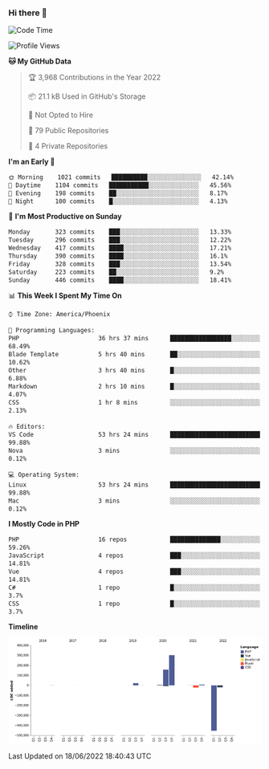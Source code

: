 ### Hi there 👋

<!--START_SECTION:waka-->
![Code Time](http://img.shields.io/badge/Code%20Time-0%20secs-blue)

![Profile Views](http://img.shields.io/badge/Profile%20Views-0-blue)

**🐱 My GitHub Data** 

> 🏆 3,968 Contributions in the Year 2022
 > 
> 📦 21.1 kB Used in GitHub's Storage 
 > 
> 🚫 Not Opted to Hire
 > 
> 📜 79 Public Repositories 
 > 
> 🔑 4 Private Repositories  
 > 
**I'm an Early 🐤** 

```text
🌞 Morning    1021 commits   ██████████░░░░░░░░░░░░░░░   42.14% 
🌆 Daytime    1104 commits   ███████████░░░░░░░░░░░░░░   45.56% 
🌃 Evening    198 commits    ██░░░░░░░░░░░░░░░░░░░░░░░   8.17% 
🌙 Night      100 commits    █░░░░░░░░░░░░░░░░░░░░░░░░   4.13%

```
📅 **I'm Most Productive on Sunday** 

```text
Monday       323 commits    ███░░░░░░░░░░░░░░░░░░░░░░   13.33% 
Tuesday      296 commits    ███░░░░░░░░░░░░░░░░░░░░░░   12.22% 
Wednesday    417 commits    ████░░░░░░░░░░░░░░░░░░░░░   17.21% 
Thursday     390 commits    ████░░░░░░░░░░░░░░░░░░░░░   16.1% 
Friday       328 commits    ███░░░░░░░░░░░░░░░░░░░░░░   13.54% 
Saturday     223 commits    ██░░░░░░░░░░░░░░░░░░░░░░░   9.2% 
Sunday       446 commits    ████░░░░░░░░░░░░░░░░░░░░░   18.41%

```


📊 **This Week I Spent My Time On** 

```text
⌚︎ Time Zone: America/Phoenix

💬 Programming Languages: 
PHP                      36 hrs 37 mins      █████████████████░░░░░░░░   68.49% 
Blade Template           5 hrs 40 mins       ██░░░░░░░░░░░░░░░░░░░░░░░   10.62% 
Other                    3 hrs 40 mins       █░░░░░░░░░░░░░░░░░░░░░░░░   6.88% 
Markdown                 2 hrs 10 mins       █░░░░░░░░░░░░░░░░░░░░░░░░   4.07% 
CSS                      1 hr 8 mins         ░░░░░░░░░░░░░░░░░░░░░░░░░   2.13%

🔥 Editors: 
VS Code                  53 hrs 24 mins      █████████████████████████   99.88% 
Nova                     3 mins              ░░░░░░░░░░░░░░░░░░░░░░░░░   0.12%

💻 Operating System: 
Linux                    53 hrs 24 mins      █████████████████████████   99.88% 
Mac                      3 mins              ░░░░░░░░░░░░░░░░░░░░░░░░░   0.12%

```

**I Mostly Code in PHP** 

```text
PHP                      16 repos            ██████████████░░░░░░░░░░░   59.26% 
JavaScript               4 repos             ███░░░░░░░░░░░░░░░░░░░░░░   14.81% 
Vue                      4 repos             ███░░░░░░░░░░░░░░░░░░░░░░   14.81% 
C#                       1 repo              █░░░░░░░░░░░░░░░░░░░░░░░░   3.7% 
CSS                      1 repo              █░░░░░░░░░░░░░░░░░░░░░░░░   3.7%

```


**Timeline**

![Chart not found](https://raw.githubusercontent.com/mikebronner/mikebronner/master/charts/bar_graph.png) 


 Last Updated on 18/06/2022 18:40:43 UTC
<!--END_SECTION:waka-->

<!--
**mikebronner/mikebronner** is a ✨ _special_ ✨ repository because its `README.md` (this file) appears on your GitHub profile.

Here are some ideas to get you started:

- 🔭 I’m currently working on ...
- 🌱 I’m currently learning ...
- 👯 I’m looking to collaborate on ...
- 🤔 I’m looking for help with ...
- 💬 Ask me about ...
- 📫 How to reach me: ...
- 😄 Pronouns: ...
- ⚡ Fun fact: ...
-->
